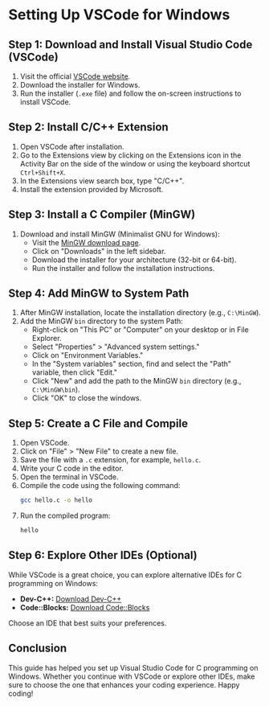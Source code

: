 # Setting Up VSCode for Windows

## Step 1: Download and Install Visual Studio Code (VSCode)

1. Visit the official [VSCode website](https://code.visualstudio.com/).
2. Download the installer for Windows.
3. Run the installer (`.exe` file) and follow the on-screen instructions to install VSCode.

## Step 2: Install C/C++ Extension

1. Open VSCode after installation.
2. Go to the Extensions view by clicking on the Extensions icon in the Activity Bar on the side of the window or using
   the keyboard shortcut `Ctrl+Shift+X`.
3. In the Extensions view search box, type "C/C++".
4. Install the extension provided by Microsoft.

## Step 3: Install a C Compiler (MinGW)

1. Download and install MinGW (Minimalist GNU for Windows):
    - Visit the [MinGW download page](https://mingw-w64.org/doku.php).
    - Click on "Downloads" in the left sidebar.
    - Download the installer for your architecture (32-bit or 64-bit).
    - Run the installer and follow the installation instructions.

## Step 4: Add MinGW to System Path

1. After MinGW installation, locate the installation directory (e.g., `C:\MinGW`).
2. Add the MinGW `bin` directory to the system Path:
    - Right-click on "This PC" or "Computer" on your desktop or in File Explorer.
    - Select "Properties" > "Advanced system settings."
    - Click on "Environment Variables."
    - In the "System variables" section, find and select the "Path" variable, then click "Edit."
    - Click "New" and add the path to the MinGW `bin` directory (e.g., `C:\MinGW\bin`).
    - Click "OK" to close the windows.

## Step 5: Create a C File and Compile

1. Open VSCode.
2. Click on "File" > "New File" to create a new file.
3. Save the file with a `.c` extension, for example, `hello.c`.
4. Write your C code in the editor.
5. Open the terminal in VSCode.
6. Compile the code using the following command:
   ```bash
   gcc hello.c -o hello
   ```
7. Run the compiled program:
   ```bash
   hello
   ```

## Step 6: Explore Other IDEs (Optional)

While VSCode is a great choice, you can explore alternative IDEs for C programming on Windows:

- **Dev-C++:** [Download Dev-C++](https://sourceforge.net/projects/orwelldevcpp/)
- **Code::Blocks:** [Download Code::Blocks](http://www.codeblocks.org/)

Choose an IDE that best suits your preferences.

## Conclusion

This guide has helped you set up Visual Studio Code for C programming on Windows. Whether you continue with VSCode or
explore other IDEs, make sure to choose the one that enhances your coding experience. Happy coding!